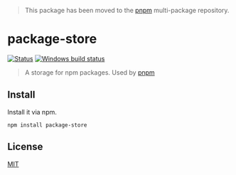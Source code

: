> This package has been moved to the [pnpm](https://github.com/pnpm/pnpm) multi-package repository.

# package-store

[![Status](https://travis-ci.org/pnpm/package-store.svg?branch=master)](https://travis-ci.org/pnpm/package-store "See test builds")
[![Windows build status](https://ci.appveyor.com/api/projects/status/g1r9qe7rgclsm9h6/branch/master?svg=true)](https://ci.appveyor.com/project/zkochan/package-store/branch/master)

> A storage for npm packages. Used by [pnpm](https://github.com/pnpm/pnpm)

## Install

Install it via npm.

```
npm install package-store
```

## License

[MIT](LICENSE)
